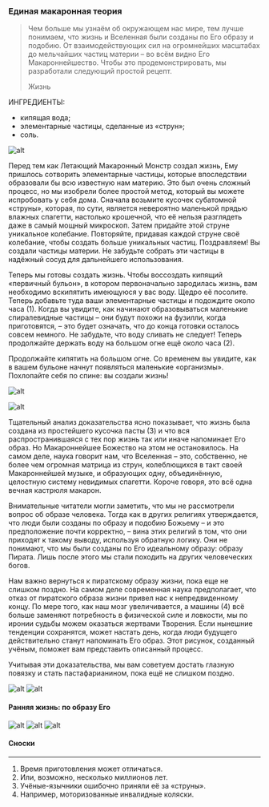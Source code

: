 ### Единая макаронная теория

> Чем больше мы узнаём об окружающем нас мире, тем лучше понимаем, что жизнь и Вселенная были созданы по Его образу и подобию. От взаимодействующих сил на огромнейших масштабах до мельчайших частиц материи – во всём видно Его Макароннейшество. Чтобы это продемонстрировать, мы разработали следующий простой рецепт. 
>
> Жизнь

ИНГРЕДИЕНТЫ:
- кипящая вода;
- элементарные частицы, сделанные
из «струн»;
- соль.

![alt](https://i.imgur.com/aUBvKLb.png)

Перед тем как Летающий Макаронный Монстр
создал жизнь, Ему пришлось сотворить
элементарные частицы, которые впоследствии
образовали бы всю известную нам материю.
Это был очень сложный процесс, но мы
изобрели более простой метод, который вы
можете испробовать у себя дома. Сначала
возьмите кусочек субатомной «струны»,
которая, по сути, является невероятно
маленькой прядью влажных спагетти,
настолько крошечной, что её нельзя разглядеть
даже в самый мощный микроскоп.
Затем придайте этой струне уникальное колебание. Повторяйте, придавая
каждой струне своё колебание, чтобы создать больше уникальных частиц.
Поздравляем! Вы создали частицы материи. Не забудьте собрать эти частицы
в надёжный сосуд для дальнейшего использования.

Теперь мы готовы создать жизнь. Чтобы воссоздать кипящий «первичный бульон», в котором первоначально
зародилась жизнь, вам необходимо вскипятить
имеющуюся у вас воду. Щедро её посолите.
Теперь добавьте туда ваши элементарные
частицы и подождите около часа (1). Когда вы увидите, как начинают
образовываться маленькие спиралевидные частицы – они будут похожи на
фузилли, когда приготовятся, – это будет означать, что до конца готовки
осталось совсем немного. Не забудьте, что воду сливать не следует! Теперь
продолжайте держать воду на большом огне ещё около часа (2). 

Продолжайте кипятить на большом огне. Со временем вы увидите, как в
вашем бульоне начнут появляться маленькие «организмы». Похлопайте
себя по спине: вы создали жизнь!

![alt](https://i.imgur.com/nKslpAn.png)

![alt](https://i.imgur.com/mwgHRPg.png)

Тщательный анализ доказательства ясно показывает, что жизнь была
создана из простейшего кусочка пасты (3)
 и что вся распространившаяся с тех
пор жизнь так или иначе напоминает Его образ. Но Макароннейшее
Божество на этом не остановилось.
На самом деле, наука говорит нам,
что Вселенная – это, собственно, не
более чем огромная матрица из
струн, колеблющихся в такт своей
Макароннейшей музыке, и
образующих одну, объединённую,
целостную систему невидимых
спагетти. Короче говоря, это всё
одна вечная кастрюля макарон.

Внимательные читатели могли
заметить, что мы не рассмотрели
вопрос об образе человека. Тогда как в других религиях утверждается, что
люди были созданы по образу и подобию Божьему – и это предположение
почти корректно, – вина этих религий в том, что они приходят к такому
выводу, используя обратную логику. Они не понимают, что мы были
созданы по Его идеальному образу: образу Пирата. Лишь после этого мы
стали походить на других человеческих богов.

Нам важно вернуться к пиратскому образу жизни, пока еще не слишком
поздно. На самом деле современная наука предполагает, что отказ от
пиратского образа жизни привел нас к непредвиденному концу. По мере
того, как наш мозг увеличивается, а
машины (4)
 всё больше заменяют потребность в физической силе и ловкости, мы
по иронии судьбы можем оказаться
жертвами Творения. Если нынешние тенденции сохранятся, может настать день,
когда люди будущего действительно
станут напоминать Его образ. Этот рисунок, созданный учёным, поможет вам
представить описанный процесс.

Учитывая эти доказательства, мы вам
советуем достать глазную повязку и
стать пастафарианином, пока ещё не
слишком поздно.

![alt](https://i.imgur.com/FLfcPxe.png) 
![alt](https://i.imgur.com/zTXYzHQ.png)

#### Ранняя жизнь: по образу Его
![alt](https://i.imgur.com/61UKAVB.png)
![alt](https://i.imgur.com/TcdbUxf.png)
![alt](https://i.imgur.com/2xA2rF4.png)

#### Сноски
---
1. Время приготовления может отличаться.
2. Или, возможно, несколько
миллионов лет.
3. Учёные-язычники ошибочно приняли её за «струны».
4. Например, моторизованные инвалидные
коляски.